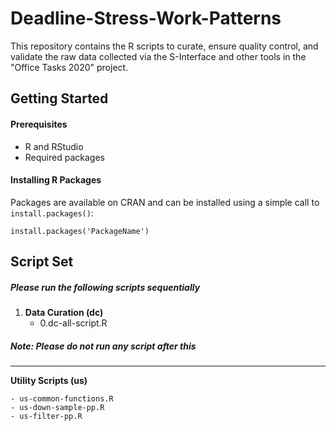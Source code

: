# Deadline-Stress-Work-Patterns
This repository contains the R scripts to curate, ensure quality control, and validate the raw data collected
via the S-Interface and other tools in the "Office Tasks 2020" project.


## Getting Started

#### Prerequisites
- R and RStudio
- Required packages

#### Installing R Packages
Packages are available on CRAN and can be installed using a simple call to `install.packages()`:

    install.packages('PackageName')
	
	
## Script Set
##### Please run the following scripts sequentially
1. **Data Curation (dc)** 
	- 0.dc-all-script.R



##### Note: Please do not run any script after this
-------------------------------------------------------------------------------------------------------------
**Utility Scripts (us)**

	- us-common-functions.R
	- us-down-sample-pp.R
	- us-filter-pp.R
